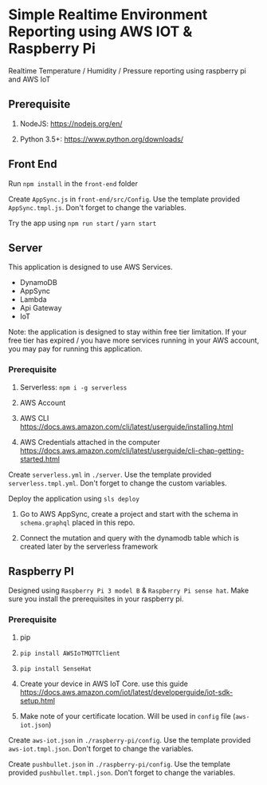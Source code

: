 # Simple Realtime Environment Reporting using AWS IOT & Raspberry Pi

Realtime Temperature / Humidity / Pressure reporting using raspberry pi and AWS IoT

## Prerequisite

1. NodeJS: https://nodejs.org/en/

1. Python 3.5+: https://www.python.org/downloads/

## Front End

Run `npm install` in the `front-end` folder

Create `AppSync.js` in `front-end/src/Config`. Use the template provided `AppSync.tmpl.js`. Don't forget to change the variables.

Try the app using `npm run start` / `yarn start`


## Server

This application is designed to use AWS Services.

- DynamoDB
- AppSync
- Lambda
- Api Gateway
- IoT

Note: the application is designed to stay within free tier limitation. If your free tier has expired / you have more services running in your AWS account, you may pay for running this application.

### Prerequisite

1. Serverless: `npm i -g serverless`

1. AWS Account

1. AWS CLI https://docs.aws.amazon.com/cli/latest/userguide/installing.html

1. AWS Credentials attached in the computer https://docs.aws.amazon.com/cli/latest/userguide/cli-chap-getting-started.html


Create `serverless.yml` in `./server`. Use the template provided `serverless.tmpl.yml`. Don't forget to change the custom variables.

Deploy the application using `sls deploy`

1. Go to AWS AppSync, create a project and start with the schema in `schema.graphql` placed in this repo.

1. Connect the mutation and query with the dynamodb table which is created later by the serverless framework


## Raspberry PI

Designed using `Raspberry Pi 3 model B` & `Raspberry Pi sense hat`. Make sure you install the prerequisites in your raspberry pi.

### Prerequisite

1. pip

1. `pip install AWSIoTMQTTClient`

1. `pip install SenseHat`

1. Create your device in AWS IoT Core. use this guide https://docs.aws.amazon.com/iot/latest/developerguide/iot-sdk-setup.html

1. Make note of your certificate location. Will be used in `config` file (`aws-iot.json`)

Create `aws-iot.json` in `./raspberry-pi/config`. Use the template provided `aws-iot.tmpl.json`. Don't forget to change the variables.

Create `pushbullet.json` in `./raspberry-pi/config`. Use the template provided `pushbullet.tmpl.json`. Don't forget to change the variables.
